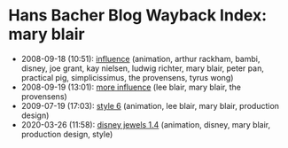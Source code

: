 # Hans Bacher Blog Wayback Index: mary blair

* 2008-09-18 (10:51): [influence](https://web.archive.org/web/https://one1more2time3.wordpress.com/2008/09/18/influence/) (animation, arthur rackham, bambi, disney, joe grant, kay nielsen, ludwig richter, mary blair, peter pan, practical pig, simplicissimus, the provensens, tyrus wong)
* 2008-09-19 (13:01): [more influence](https://web.archive.org/web/https://one1more2time3.wordpress.com/2008/09/19/more-influence/) (lee blair, mary blair, the provensens)
* 2009-07-19 (17:03): [style 6](https://web.archive.org/web/https://one1more2time3.wordpress.com/2009/07/19/style-6/) (animation, lee blair, mary blair, production design)
* 2020-03-26 (11:58): [disney jewels 1.4](https://web.archive.org/web/https://one1more2time3.wordpress.com/2020/03/26/disney-jewels-1-4/) (animation, disney, mary blair, production design, style)